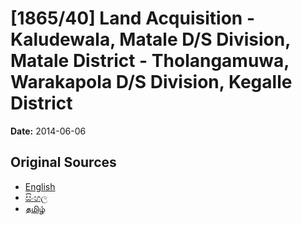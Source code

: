 # [1865/40] Land Acquisition - Kaludewala, Matale D/S Division, Matale District - Tholangamuwa, Warakapola D/S Division, Kegalle District

**Date:** 2014-06-06

## Original Sources

- [English](https://documents.gov.lk/view/extra-gazettes/2014/6/1865-40_E.pdf)
- [සිංහල](https://documents.gov.lk/view/extra-gazettes/2014/6/1865-40_S.pdf)
- [தமிழ்](https://documents.gov.lk/view/extra-gazettes/2014/6/1865-40_T.pdf)
